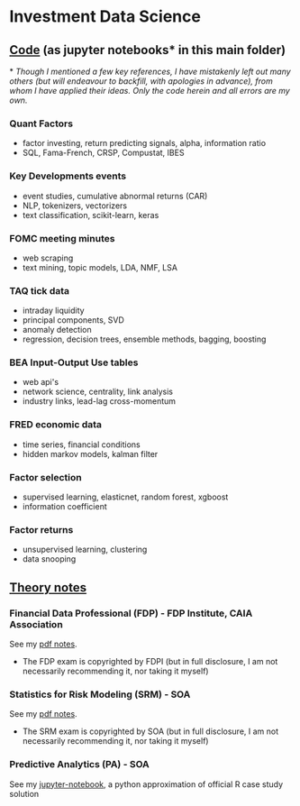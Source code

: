 # Investment Data Science

## [Code](code) (as jupyter notebooks* in this main folder)

\* _Though I mentioned a few key references, I have mistakenly left out many others
(but will endeavour to backfill, with apologies in advance), from whom I have applied
their ideas. Only the code herein and all errors are my own._

### Quant Factors
- factor investing, return predicting signals, alpha, information ratio
- SQL, Fama-French, CRSP, Compustat, IBES

### Key Developments events
- event studies, cumulative abnormal returns (CAR)
- NLP, tokenizers, vectorizers
- text classification, scikit-learn, keras

### FOMC meeting minutes
- web scraping
- text mining, topic models, LDA, NMF, LSA

### TAQ tick data
- intraday liquidity
- principal components, SVD
- anomaly detection
- regression, decision trees, ensemble methods, bagging, boosting

### BEA Input-Output Use tables
- web api's
- network science, centrality, link analysis
- industry links, lead-lag cross-momentum

### FRED economic data
- time series, financial conditions
- hidden markov models, kalman filter

### Factor selection
- supervised learning, elasticnet, random forest, xgboost
- information coefficient

### Factor returns
- unsupervised learning, clustering
- data snooping

## [Theory notes](notes)

### Financial Data Professional (FDP) - FDP Institute, CAIA Association
See my [pdf notes](https://terence-lim.github.io/notes/FDP.pdf).

- The FDP exam is copyrighted by FDPI
(but in full disclosure, I am not necessarily recommending it, nor taking it myself)

### Statistics for Risk Modeling (SRM) - SOA
See my [pdf notes](https://terence-lim.github.io/notes/SRM.pdf).

- The SRM exam is copyrighted by SOA
(but in full disclosure, I am not necessarily recommending it, nor taking it myself)

### Predictive Analytics (PA) - SOA
See my [jupyter-notebook](https://terence-lim.github.io/notes/PA.ipynb),
a python approximation of official R case study solution
